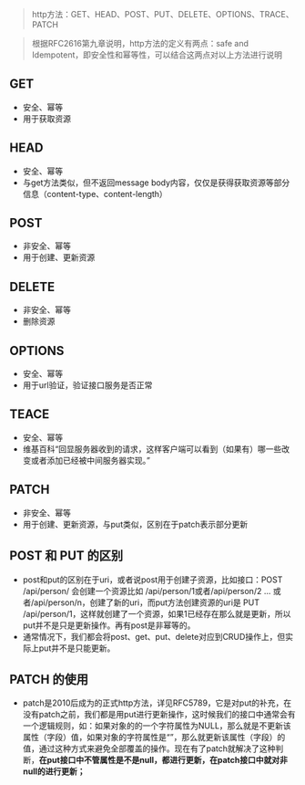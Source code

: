 
 > http方法：GET、HEAD、POST、PUT、DELETE、OPTIONS、TRACE、PATCH

> 根据RFC2616第九章说明，http方法的定义有两点：safe and Idempotent，即安全性和幂等性，可以结合这两点对以上方法进行说明

## GET
- 安全、幂等
- 用于获取资源

## HEAD
- 安全、幂等
- 与get方法类似，但不返回message body内容，仅仅是获得获取资源等部分信息（content-type、content-length）

## POST
- 非安全、幂等
- 用于创建、更新资源

## DELETE
- 非安全、幂等
- 删除资源

## OPTIONS
- 安全、幂等
- 用于url验证，验证接口服务是否正常

## TEACE
- 安全、幂等
- 维基百科“回显服务器收到的请求，这样客户端可以看到（如果有）哪一些改变或者添加已经被中间服务器实现。”

## PATCH
- 非安全、幂等
- 用于创建、更新资源，与put类似，区别在于patch表示部分更新

## POST 和 PUT 的区别
 - post和put的区别在于uri，或者说post用于创建子资源，比如接口：POST /api/person/  会创建一个资源比如 /api/person/1或者/api/person/2 ... 或者/api/person/n，创建了新的uri，而put方法创建资源的uri是 PUT /api/person/1，这样就创建了一个资源，如果1已经存在那么就是更新，所以put并不是只是更新操作。再有post是非幂等的。
 - 通常情况下，我们都会将post、get、put、delete对应到CRUD操作上，但实际上put并不是只能更新。

 ## PATCH 的使用
 - patch是2010后成为的正式http方法，详见RFC5789，它是对put的补充，在没有patch之前，我们都是用put进行更新操作，这时候我们的接口中通常会有一个逻辑规则，如：如果对象的的一个字符属性为NULL，那么就是不更新该属性（字段）值，如果对象的字符属性是“”，那么就更新该属性（字段）的值，通过这种方式来避免全部覆盖的操作。现在有了patch就解决了这种判断，**在put接口中不管属性是不是null，都进行更新，在patch接口中就对非null的进行更新；**